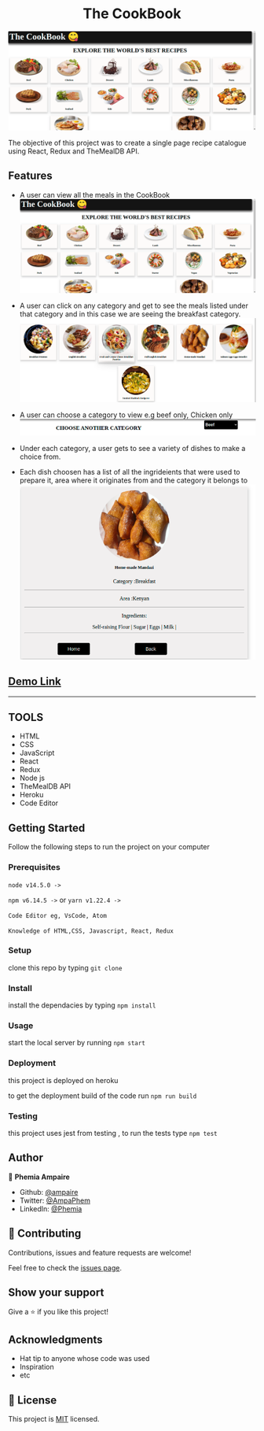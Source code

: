 <h1 align="center"> The CookBook</h1>

![screenshot](src/Assets/home.png)


The objective of this project was to create a single page recipe catalogue using React, Redux and TheMealDB API. 

## Features
- A user can view all the meals in the CookBook
![screenshot](src/Assets/home.png)

- A user can click on any category and get to see the meals listed under that category and in this case we are seeing the breakfast category.
![screenshot](src/Assets/meals.png)

- A user can choose a category to view e.g beef only, Chicken only
![screenshot](src/Assets/category.png)

- Under each category, a user gets to see a variety of dishes to make a choice from.
- Each dish choosen has a list of all the ingrideients that were used to prepare it, area where it originates from and the category it belongs to
![screenshot](src/Assets/detail.png)


## [Demo Link](https://the-recipebook.herokuapp.com/)
<hr/>

## TOOLS

- HTML
- CSS
- JavaScript
- React
- Redux
- Node js
- TheMealDB API
- Heroku
- Code Editor


## Getting Started

Follow the following steps to run the project on your computer

### Prerequisites

`node v14.5.0 ->`

`npm v6.14.5 ->` or `yarn v1.22.4 ->`

`Code Editor eg, VsCode, Atom`

`Knowledge of HTML,CSS, Javascript, React, Redux`

### Setup

clone this repo by typing `git clone`

### Install

install the dependacies by typing `npm install`

### Usage

start the local server by running `npm start`

### Deployment

this project is deployed on heroku

to get the deployment build of the code run `npm run build`

### Testing

this project uses jest from testing , to run the tests type `npm test` 

## Author

👤 **Phemia Ampaire**

- Github: [@ampaire](https://github.com/ampaire)
- Twitter: [@AmpaPhem](https://twitter.com/AmpaPhem)
- LinkedIn: [@Phemia](https://linkedin.com/in/phemia)

## 🤝 Contributing

Contributions, issues and feature requests are welcome!

Feel free to check the [issues page](issues/).

## Show your support

Give a ⭐️ if you like this project!

## Acknowledgments

- Hat tip to anyone whose code was used
- Inspiration
- etc

## 📝 License

This project is [MIT](lic.url) licensed.

